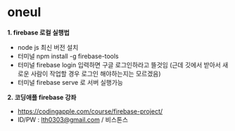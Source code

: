 # oneul
**1. firebase 로컬 실행법**
- node js 최신 버전 설치
- 터미널 npm install -g firebase-tools
- 터미널 firebase login 입력하면 구글 로그인하라고 뜰것임 (근데 깃에서 받아서 새로운 사람이 작업할 경우 로그인 해야하는지는 모르겠음)
- 터미널 firebase serve 로 서버 실행가능

**2. 코딩애플 firebase 강좌**
- https://codingapple.com/course/firebase-project/
- ID/PW : lth0303@gmail.com / 비스톤스
